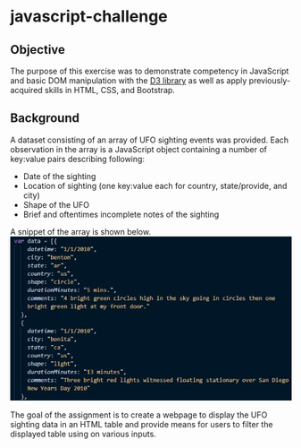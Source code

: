 # javascript-challenge

## Objective
The purpose of this exercise was to demonstrate competency in JavaScript and basic DOM manipulation with the [D3 library](https://d3js.org/) as well as apply previously-acquired skills in HTML, CSS, and Bootstrap.

## Background
A dataset consisting of an array of UFO sighting events was provided. Each observation in the array is a JavaScript object containing a number of key:value pairs describing following:

* Date of the sighting
* Location of sighting (one key:value each for country, state/provide, and city)
* Shape of the UFO
* Brief and oftentimes incomplete notes of the sighting

A snippet of the array is shown below.
![](array_data.jpg)

The goal of the assignment is to create a webpage to display the UFO sighting data in an HTML table and provide means for users to filter the displayed table using on various inputs.
